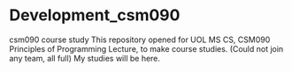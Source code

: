 # Development_csm090
csm090 course study
This repository opened for UOL MS CS, CSM090 Principles of Programming Lecture,  to make course studies.
(Could not join any team, all full)
My studies will be here.
